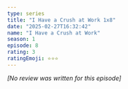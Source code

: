 ```yaml
---
type: series
title: "I Have a Crush at Work 1x8"
date: "2025-02-27T16:32:42"
name: "I Have a Crush at Work"
season: 1
episode: 8
rating: 3
ratingEmoji: ⭐️⭐️⭐️
---
```


*[No review was written for this episode]*
